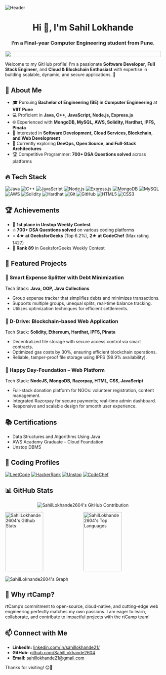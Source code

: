 ![Header](./github-header-image.png)
<h1 align="center">Hi 👋, I'm Sahil Lokhande</h1>
<!-- -->
<h3 align="center">I’m a Final-year Computer Engineering student from Pune.</h3>

<img src="https://i.imgur.com/dBaSKWF.gif" height="20" width="100%">

Welcome to my GitHub profile! I'm a passionate **Software Developer**, **Full Stack Engineer**, and **Cloud & Blockchain Enthusiast** with expertise in building scalable, dynamic, and secure applications. 🚀

## 🚀 About Me
- 🎓 Pursuing **Bachelor of Engineering (BE) in Computer Engineering** at **VIIT Pune**
- 💻 Proficient in **Java, C++, JavaScript, Node.js, Express.js**
- 🌐 Experienced with **MongoDB, MySQL, AWS, Solidity, Hardhat, IPFS, Pinata**
- 📌 Interested in **Software Development, Cloud Services, Blockchain, and Web Development**
- 🎯 Currently exploring **DevOps, Open Source, and Full-Stack Architectures**
- 🏆 Competitive Programmer: **700+ DSA Questions solved** across platforms

## 🔥 Tech Stack

![Java](https://img.shields.io/badge/Java-007396?style=for-the-badge&logo=java&logoColor=white)
![C++](https://img.shields.io/badge/C++-00599C?style=for-the-badge&logo=c%2b%2b&logoColor=white)
![JavaScript](https://img.shields.io/badge/JavaScript-F7DF1E?style=for-the-badge&logo=javascript&logoColor=black)
![Node.js](https://img.shields.io/badge/Node.js-339933?style=for-the-badge&logo=nodedotjs&logoColor=white)
![Express.js](https://img.shields.io/badge/Express.js-000000?style=for-the-badge&logo=express&logoColor=white)
![MongoDB](https://img.shields.io/badge/MongoDB-47A248?style=for-the-badge&logo=mongodb&logoColor=white)
![MySQL](https://img.shields.io/badge/MySQL-4479A1?style=for-the-badge&logo=mysql&logoColor=white)
![AWS](https://img.shields.io/badge/AWS-232F3E?style=for-the-badge&logo=amazon-aws&logoColor=white)
![Solidity](https://img.shields.io/badge/Solidity-363636?style=for-the-badge&logo=solidity&logoColor=white)
![Hardhat](https://img.shields.io/badge/Hardhat-F2C811?style=for-the-badge&logo=ethereum&logoColor=black)
![Git](https://img.shields.io/badge/Git-F05032?style=for-the-badge&logo=git&logoColor=white)
![GitHub](https://img.shields.io/badge/GitHub-181717?style=for-the-badge&logo=github&logoColor=white)
![HTML5](https://img.shields.io/badge/HTML5-E34F26?style=for-the-badge&logo=html5&logoColor=white)
![CSS3](https://img.shields.io/badge/CSS3-1572B6?style=for-the-badge&logo=css3&logoColor=white)

## 🏆 Achievements

- 🥇 **1st place in Unstop Weekly Contest**
- 🔥 **700+ DSA Questions solved** on various coding platforms
- ⭐ **4★ at GeeksforGeeks** (Top 6.2%), **2★ at CodeChef** (Max rating 1427)
- 🏅 **Rank 89** in GeeksforGeeks Weekly Contest

## 📌 Featured Projects

### 💸 Smart Expense Splitter with Debt Minimization
Tech Stack: **Java, OOP, Java Collections**  
- Group expense tracker that simplifies debts and minimizes transactions.
- Supports multiple groups, unequal splits, real-time balance tracking.
- Utilizes optimization techniques for efficient settlements.

### 🔗 D-Drive: Blockchain-based Web Application
Tech Stack: **Solidity, Ethereum, Hardhat, IPFS, Pinata**  
- Decentralized file storage with secure access control via smart contracts.
- Optimized gas costs by 30%, ensuring efficient blockchain operations.
- Reliable, tamper-proof file storage using IPFS (99.9% availability).

### 🌱 Happy Day-Foundation – Web Platform
Tech Stack: **NodeJS, MongoDB, Razorpay, HTML, CSS, JavaScript**  
- Full-stack donation platform for NGOs: volunteer registration, content management.
- Integrated Razorpay for secure payments; real-time admin dashboard.
- Responsive and scalable design for smooth user experience.

## 📚 Certifications

- Data Structures and Algorithms Using Java
- AWS Academy Graduate – Cloud Foundation
- Unstop DBMS

## 🔗 Coding Profiles

[![LeetCode](https://img.shields.io/badge/LeetCode-FFA116?style=for-the-badge&logo=leetcode&logoColor=white)](https://leetcode.com/u/sahillokhande/)
[![HackerRank](https://img.shields.io/badge/HackerRank-2EC866?style=for-the-badge&logo=hackerrank&logoColor=white)](https://www.hackerrank.com/profile/sahillokhande21)
[![Unstop](https://img.shields.io/badge/Unstop-0056D2?style=for-the-badge&logoColor=white)](https://unstop.com/u/sahillok7456)
[![CodeChef](https://img.shields.io/badge/CodeChef-5B4638?style=for-the-badge&logo=codechef&logoColor=white)](https://www.codechef.com/users/sahillokhande)

## 📊 GitHub Stats

<p align="center">
  <img src="https://github-profile-summary-cards.vercel.app/api/cards/profile-details?username=SahilLokhande2604&theme=radical" alt="SahilLokhande2604's GitHub Contribution"/>
</p>

<a>
  <a href="https://github.com/SahilLokhande2604"><img alt="SahilLokhande2604's Github Stats" src="https://denvercoder1-github-readme-stats.vercel.app/api?username=SahilLokhande2604&show_icons=true&count_private=true&theme=react&border_color=7F3FBF&bg_color=0D1117&title_color=F85D7F&icon_color=F8D866" height="192px" width="49.5%"/></a>
  <a href="https://github.com/SahilLokhande2604"><img alt="SahilLokhande2604's Top Languages" src="https://denvercoder1-github-readme-stats.vercel.app/api/top-langs/?username=SahilLokhande2604&langs_count=8&layout=compact&theme=react&border_color=7F3FBF&bg_color=0D1117&title_color=F85D7F&icon_color=F8D866" height="192px" width="49.5%"/></a>
  <br/>
</a>

![SahilLokhande2604's Graph](https://github-readme-activity-graph.vercel.app/graph?username=SahilLokhande2604&custom_title=SahilLokhande2604's%20GitHub%20Activity%20Graph&bg_color=0D1117&color=7F3FBF&line=7F3FBF&point=7F3FBF&area_color=FFFFFF&title_color=FFFFFF&area=true)

## 🎯 Why rtCamp?

rtCamp’s commitment to open-source, cloud-native, and cutting-edge web engineering perfectly matches my own passions. I am eager to learn, collaborate, and contribute to impactful projects with the rtCamp team!

## 📫 Connect with Me
- **LinkedIn:** [linkedin.com/in/sahillokhande21/](https://www.linkedin.com/in/sahillokhande21)
- **GitHub:** [github.com/SahilLokhande2604](https://github.com/SahilLokhande2604)
- **Email:** sahillokhande21@gmail.com

Thanks for visiting! 😊🚀

